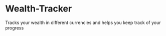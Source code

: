 # Wealth-Tracker
 Tracks your wealth in different currencies and helps you keep track of your progress
